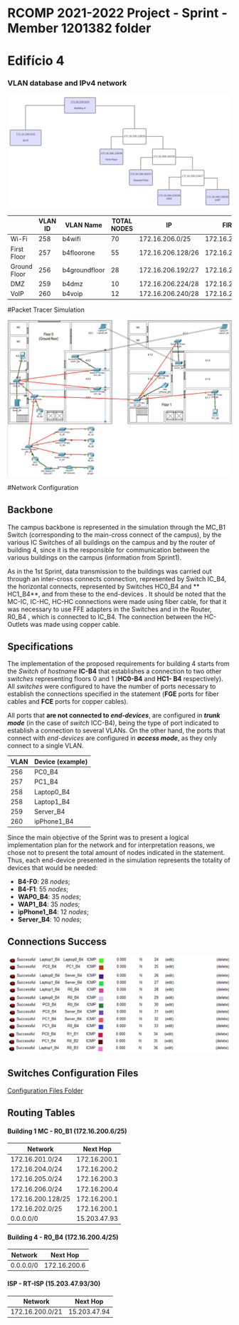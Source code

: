 RCOMP 2021-2022 Project - Sprint  - Member 1201382 folder
===========================================

# Edifício 4

### VLAN database and IPv4 network

![IPv4](resources/IPv4_network.svg)

|                |VLAN ID |VLAN Name      | TOTAL NODES  | IP               | FIRST IP         | LAST IP          |  BROADCAST          |
|----------------|--------|---------------|--------------|------------------|------------------|------------------|---------------------|
|Wi-Fi           |258     | b4wifi        |70            |172.16.206.0/25   |172.16.206.1/25   |172.16.206.126/25 |172.16.206.127/25    |
|First Floor     |257     | b4floorone    |55            |172.16.206.128/26 |172.16.206.129/26 |172.16.206.190/26 |172.16.206.191/26    |
|Ground Floor    |256     | b4groundfloor |28            |172.16.206.192/27 |172.16.206.193/27 |172.16.206.222/27 |172.16.206.223/27    |
|DMZ             |259     | b4dmz         |10            |172.16.206.224/28 |172.16.206.225/28 |172.16.206.238/28 |172.16.206.239/28    |
|VoIP            |260     | b4voip        |12            |172.16.206.240/28 |172.16.206.241/28 |172.16.206.254/28 |172.16.206.255/28    |

#Packet Tracer Simulation

![packetTracerSimulation](resources/b4_packetTracerSimulation.png)

#Network Configuration

## Backbone

The campus backbone is represented in the simulation through the MC_B1 Switch (corresponding to the main-cross connect of the campus), by the various IC Switches of all buildings on the campus and by the router of building 4, since it is the responsible for communication between the various buildings on the campus (information from Sprint1).

As in the 1st Sprint, data transmission to the buildings was carried out through an inter-cross connects connection, represented by Switch IC_B4, the horizontal connects, represented by Switches HC0_B4 and ** HC1_B4**, and from these to the end-devices . 
It should be noted that the MC-IC, IC-HC, HC-HC connections were made using fiber cable, for that it was necessary to use FFE adapters in the Switches and in the Router, R0_B4 , which is connected to IC_B4. 
The connection between the HC-Outlets was made using copper cable.

## Specifications

The implementation of the proposed requirements for building 4 starts from the _Switch_ of _hostname_ **IC-B4** that establishes a connection to two other _switches_ representing floors 0 and 1 (**HC0-B4** and **HC1- B4** respectively). 
All _switches_ were configured to have the number of ports necessary to establish the connections specified in the statement (**FGE** ports for fiber cables and **FCE** ports for copper cables).

All ports that **are not connected to _end-devices_**, are configured in **_trunk mode_** (in the case of _switch_ ICC-B4), being the type of port indicated to establish a connection to several VLANs. On the other hand, the ports that connect with _end-devices_ are configured in **_access mode_**, as they only connect to a single VLAN.

| VLAN | Device (example) |
|------|------------------|
| 256  | PC0_B4           |
| 257  | PC1_B4           |
| 258  | Laptop0_B4       |
| 258  | Laptop1_B4       |
| 259  | Server_B4        |
| 260  | ipPhone1_B4      |

Since the main objective of the Sprint was to present a logical implementation plan for the network and for interpretation reasons, we chose not to present the total amount of nodes indicated in the statement. Thus, each end-device presented in the simulation represents the totality of devices that would be needed:

* **B4-F0**: 28 _nodes_;
* **B4-F1**: 55 _nodes_;
* **WAP0_B4**: 35 _nodes_;
* **WAP1_B4**: 35 _nodes_;
* **ipPhone1_B4**: 12 _nodes_;
* **Server_B4**: 10 _nodes_;

## Connections Success ##

![connectionsSuccess](resources/b4_connectionsSucess.png)

## Switches Configuration Files ##

[Configuration Files Folder](configFiles)

## Routing Tables ##

#### Building 1 MC - R0_B1 (172.16.200.6/25) ###

| Network               | Next Hop                  |
|-----------------------|---------------------------|
| 172.16.201.0/24 		|		172.16.200.1		|
| 172.16.204.0/24		|		172.16.200.2		|
| 172.16.205.0/24 		|		172.16.200.3		|
| 172.16.206.0/24		|	    172.16.200.4	  	|
| 172.16.200.128/25 	|		172.16.200.1		|
| 172.16.202.0/25		|		172.16.200.1		|
| 0.0.0.0/0 			|		15.203.47.93    	|


#### Building 4 - R0_B4 (172.16.200.4/25) ###

| Network               | Next Hop                  |
|-----------------------|---------------------------|
| 0.0.0.0/0 			|		172.16.200.6		|


#### ISP - RT-ISP (15.203.47.93/30) ###

| Network               | Next Hop                  |
|-----------------------|---------------------------|
| 172.16.200.0/21 	    |		15.203.47.94		|


